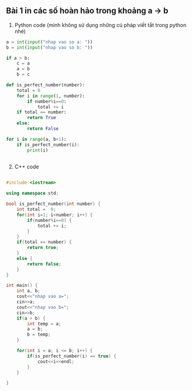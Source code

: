 ## Bài 1 in các số hoàn hảo trong khoảng a -> b 
1. Python code (mình không sử dụng những cú pháp viết tắt trong python nhé)
```python 
a = int(input("nhap vao so a: "))
b = int(input("nhap vao so b: "))

if a > b:
    c = a
    a = b
    b = c

def is_perfect_number(number):
    total = 0
    for i in range(1, number):
        if number%i==0:
            total += i
    if total == number:
        return True
    else:
        return False

for i in range(a, b+1):
    if is_perfect_number(i):
        print(i)
        
```
2. C++ code 
```cpp                                                                                               

#include <iostream>

using namespace std;

bool is_perfect_number(int number) {
    int total =  0;
    for(int i=1; i<number; i++) {
        if(number%i==0) {
            total += i;
        }
    }
    if(total == number) {
        return true;
    }
    else {
        return false;
    }
}

int main() {
    int a, b;
    cout<<"nhap vao a=";
    cin>>a;
    cout<<"nhap vao b=";
    cin>>b;
    if(a > b) {
        int temp = a;
        a = b;
        b = temp;
    }

    for(int i = a; i <= b; i++) {
        if(is_perfect_number(i) == true) {
            cout<<i<<endl;
        }
    }

}

```
